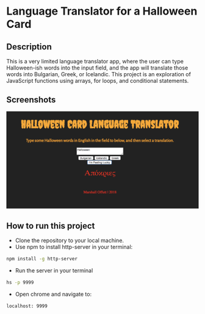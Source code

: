 # Language Translator for a Halloween Card

## Description
This is a very limited language translator app, where the user can type Halloween-ish words into the input field, and the app will translate those words into Bulgarian, Greek, or Icelandic. This project is an exploration of JavaScript functions using arrays, for loops, and conditional statements.

## Screenshots
![main screen shot](./screenshots/lang.png)

## How to run this project
* Clone the repository to your local machine.
* Use npm to install http-server in your terminal:
```sh
npm install -g http-server
```
* Run the server in your terminal
```sh
hs -p 9999
```
* Open chrome and navigate to:
```
localhost: 9999
```
